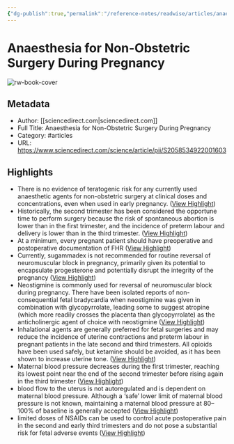 ```yaml
---
{"dg-publish":true,"permalink":"/reference-notes/readwise/articles/anaesthesia-for-non-obstetric-surgery-during-pregnancy/"}
---
```


# Anaesthesia for Non-Obstetric Surgery During Pregnancy

![rw-book-cover](https://ars.els-cdn.com/content/image/1-s2.0-S2058534922X00139-cov150h.gif)

## Metadata
- Author: [[sciencedirect.com\|sciencedirect.com]]
- Full Title: Anaesthesia for Non-Obstetric Surgery During Pregnancy
- Category: #articles
- URL: https://www.sciencedirect.com/science/article/pii/S2058534922001603

## Highlights
- There is no evidence of teratogenic risk for any currently used anaesthetic agents for non-obstetric surgery at clinical doses and concentrations, even when used in early pregnancy. ([View Highlight](https://read.readwise.io/read/01gxn6gbrwmyawp7jrvwsrvaqa))
- Historically, the second trimester has been considered the opportune time to perform surgery because the risk of spontaneous abortion is lower than in the first trimester, and the incidence of preterm labour and delivery is lower than in the third trimester. ([View Highlight](https://read.readwise.io/read/01gxn6k60kxft5q7cy1659twdm))
- At a minimum, every pregnant patient should have preoperative and postoperative documentation of FHR ([View Highlight](https://read.readwise.io/read/01gxn6qcjwp21bm8syteaszamd))
- Currently, sugammadex is not recommended for routine reversal of neuromuscular block in pregnancy, primarily given its potential to encapsulate progesterone and potentially disrupt the integrity of the pregnancy ([View Highlight](https://read.readwise.io/read/01gxn6yp2q5y51dka5z5rngbc6))
- Neostigmine is commonly used for reversal of neuromuscular block during pregnancy. There have been isolated reports of non-consequential fetal bradycardia when neostigmine was given in combination with glycopyrrolate, leading some to suggest atropine (which more readily crosses the placenta than glycopyrrolate) as the anticholinergic agent of choice with neostigmine ([View Highlight](https://read.readwise.io/read/01gxn6z0rrrtshnnsb25ca32ep))
- Inhalational agents are generally preferred for fetal surgeries and may reduce the incidence of uterine contractions and preterm labour in pregnant patients in the late second and third trimesters. All opioids have been used safely, but ketamine should be avoided, as it has been shown to increase uterine tone. ([View Highlight](https://read.readwise.io/read/01gxn6zwng8z5qsp196e3nh5gt))
- Maternal blood pressure decreases during the first trimester, reaching its lowest point near the end of the second trimester before rising again in the third trimester ([View Highlight](https://read.readwise.io/read/01gxn70www1n8m5qh7t8f54g62))
- blood flow to the uterus is not autoregulated and is dependent on maternal blood pressure. Although a ‘safe’ lower limit of maternal blood pressure is not known, maintaining a maternal blood pressure at 80–100% of baseline is generally accepted ([View Highlight](https://read.readwise.io/read/01gxn7163vk9pj83yzx2jc5pam))
- limited doses of NSAIDs can be used to control acute postoperative pain in the second and early third trimesters and do not pose a substantial risk for fetal adverse events ([View Highlight](https://read.readwise.io/read/01gxn75nezjpzvahq8j2svd3fb))
